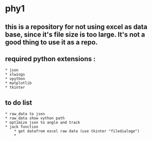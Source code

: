 # phy1
## this is a repository for not using excel as data base, since it's file size is too large. It's not a good thing to use it as a repo.

## required python extensions :
	* json
	* xlwings
	* vpython
	* matplotlib
	* tkinter
## to do list 
	* raw_data to json 
	* raw_data show vython path
	* optimize json to angle and track
	* jack function
		* get datafrom excel raw data (use tkinter "filedialoge")
		* 
